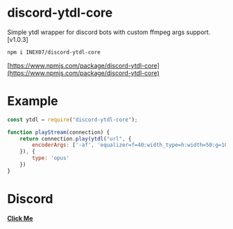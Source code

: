 # discord-ytdl-core
Simple ytdl wrapper for discord bots with custom ffmpeg args support.
[v1.0.3]

```bash
npm i INEX07/discord-ytdl-core
```

[https://www.npmjs.com/package/discord-ytdl-core](https://www.npmjs.com/package/discord-ytdl-core)

# Example

```js
const ytdl = require("discord-ytdl-core");

function playStream(connection) {
    return connection.play(ytdl("url", {
        encoderArgs: ['-af', 'equalizer=f=40:width_type=h:width=50:g=10']
    }), {
        type: 'opus'
    })
}

```

# Discord
**[Click Me](https://discord.gg/5qN9fsF)**
